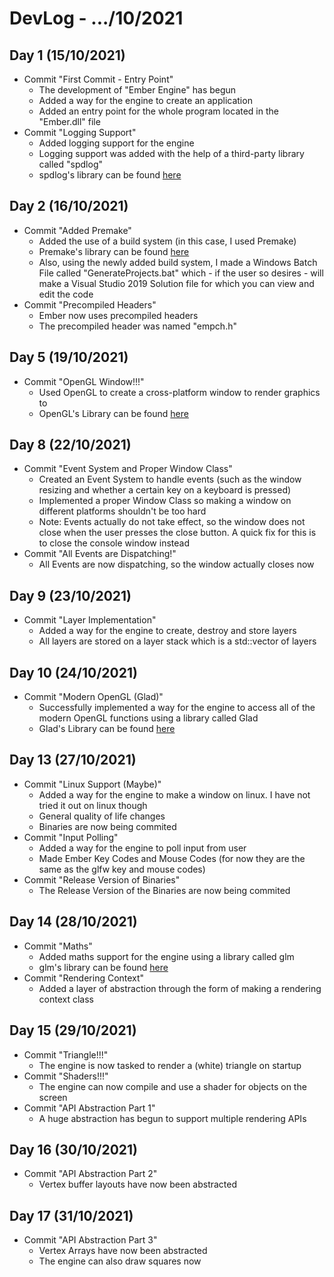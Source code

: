 # DevLog - .../10/2021

## Day 1 (15/10/2021)
- Commit "First Commit - Entry Point"
    - The development of "Ember Engine" has begun
    - Added a way for the engine to create an application
    - Added an entry point for the whole program located in the "Ember.dll" file
- Commit "Logging Support"
    - Added logging support for the engine
    - Logging support was added with the help of a third-party library called "spdlog"
    - spdlog's library can be found [here](https://github.com/gabime/spdlog)

## Day 2 (16/10/2021)
- Commit "Added Premake"
    - Added the use of a build system (in this case, I used Premake)
    - Premake's library can be found [here](https://github.com/premake/premake-core)
    - Also, using the newly added build system, I made a Windows Batch File called "GenerateProjects.bat" which - if the user so desires - will make a Visual Studio 2019 Solution file for which you can view and edit the code
- Commit "Precompiled Headers"
    - Ember now uses precompiled headers
    - The precompiled header was named "empch.h"

## Day 5 (19/10/2021)
- Commit "OpenGL Window!!!"
    - Used OpenGL to create a cross-platform window to render graphics to
    - OpenGL's Library can be found [here](https://github.com/glfw/glfw)

## Day 8 (22/10/2021)
- Commit "Event System and Proper Window Class"
    - Created an Event System to handle events (such as the window resizing and whether a certain key on a keyboard is pressed)
    - Implemented a proper Window Class so making a window on different platforms shouldn't be too hard
    - Note: Events actually do not take effect, so the window does not close when the user presses the close button. A quick fix for this is to close the console window instead
- Commit "All Events are Dispatching!"
    - All Events are now dispatching, so the window actually closes now

## Day 9 (23/10/2021)
- Commit "Layer Implementation"
    - Added a way for the engine to create, destroy and store layers
    - All layers are stored on a layer stack which is a std::vector of layers

## Day 10 (24/10/2021)
- Commit "Modern OpenGL (Glad)"
    - Successfully implemented a way for the engine to access all of the modern OpenGL functions using a library called Glad
    - Glad's Library can be found [here](https://github.com/Dav1dde/glad)

## Day 13 (27/10/2021)
- Commit "Linux Support (Maybe)"
    - Added a way for the engine to make a window on linux. I have not tried it out on linux though
    - General quality of life changes
    - Binaries are now being commited
- Commit "Input Polling"
    - Added a way for the engine to poll input from user
    - Made Ember Key Codes and Mouse Codes (for now they are the same as the glfw key and mouse codes)
- Commit "Release Version of Binaries"
    - The Release Version of the Binaries are now being commited

## Day 14 (28/10/2021)
- Commit "Maths"
    - Added maths support for the engine using a library called glm
    - glm's library can be found [here](https://github.com/g-truc/glm)
- Commit "Rendering Context"
    - Added a layer of abstraction through the form of making a rendering context class

## Day 15 (29/10/2021)
- Commit "Triangle!!!"
    - The engine is now tasked to render a (white) triangle on startup
- Commit "Shaders!!!"
    - The engine can now compile and use a shader for objects on the screen
- Commit "API Abstraction Part 1"
    - A huge abstraction has begun to support multiple rendering APIs

## Day 16 (30/10/2021)
- Commit "API Abstraction Part 2"
    - Vertex buffer layouts have now been abstracted

## Day 17 (31/10/2021)
- Commit "API Abstraction Part 3"
    - Vertex Arrays have now been abstracted
    - The engine can also draw squares now